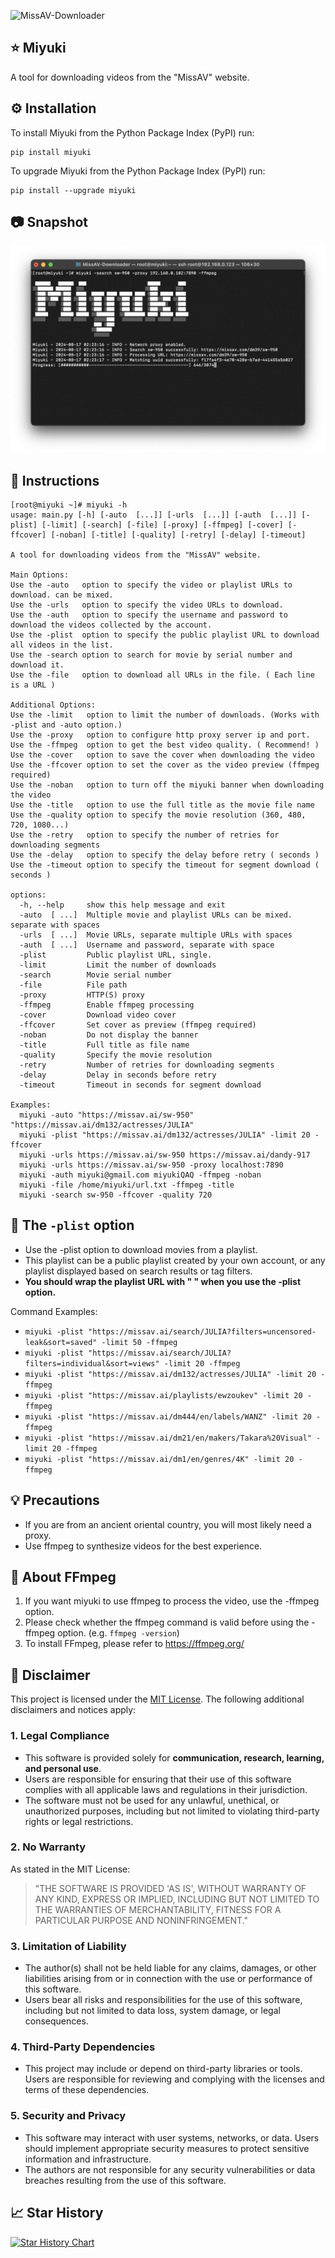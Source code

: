 ![MissAV-Downloader](https://socialify.git.ci/MiyukiQAQ/MissAV-Downloader/image?description=1&font=Inter&forks=1&issues=1&language=1&name=1&owner=1&pattern=Plus&pulls=1&stargazers=1&theme=Auto)

## ⭐️ Miyuki

A tool for downloading videos from the "MissAV" website.

## ⚙️ Installation

To install Miyuki from the Python Package Index (PyPI) run:

```
pip install miyuki
```

To upgrade Miyuki from the Python Package Index (PyPI) run:

```
pip install --upgrade miyuki
```

## 📷 Snapshot

![snapshot.png](https://raw.githubusercontent.com/MiyukiQAQ/MissAV-Downloader/master/resources/readme_pics/snapshot.png)

## 📖 Instructions

```
[root@miyuki ~]# miyuki -h
usage: main.py [-h] [-auto  [...]] [-urls  [...]] [-auth  [...]] [-plist] [-limit] [-search] [-file] [-proxy] [-ffmpeg] [-cover] [-ffcover] [-noban] [-title] [-quality] [-retry] [-delay] [-timeout]

A tool for downloading videos from the "MissAV" website.

Main Options:
Use the -auto   option to specify the video or playlist URLs to download. can be mixed.
Use the -urls   option to specify the video URLs to download.
Use the -auth   option to specify the username and password to download the videos collected by the account.
Use the -plist  option to specify the public playlist URL to download all videos in the list.
Use the -search option to search for movie by serial number and download it.
Use the -file   option to download all URLs in the file. ( Each line is a URL )

Additional Options:
Use the -limit   option to limit the number of downloads. (Works with -plist and -auto option.)
Use the -proxy   option to configure http proxy server ip and port.
Use the -ffmpeg  option to get the best video quality. ( Recommend! )
Use the -cover   option to save the cover when downloading the video
Use the -ffcover option to set the cover as the video preview (ffmpeg required)
Use the -noban   option to turn off the miyuki banner when downloading the video
Use the -title   option to use the full title as the movie file name
Use the -quality option to specify the movie resolution (360, 480, 720, 1080...)
Use the -retry   option to specify the number of retries for downloading segments
Use the -delay   option to specify the delay before retry ( seconds )
Use the -timeout option to specify the timeout for segment download ( seconds )

options:
  -h, --help     show this help message and exit
  -auto  [ ...]  Multiple movie and playlist URLs can be mixed. separate with spaces
  -urls  [ ...]  Movie URLs, separate multiple URLs with spaces
  -auth  [ ...]  Username and password, separate with space
  -plist         Public playlist URL, single.
  -limit         Limit the number of downloads
  -search        Movie serial number
  -file          File path
  -proxy         HTTP(S) proxy
  -ffmpeg        Enable ffmpeg processing
  -cover         Download video cover
  -ffcover       Set cover as preview (ffmpeg required)
  -noban         Do not display the banner
  -title         Full title as file name
  -quality       Specify the movie resolution
  -retry         Number of retries for downloading segments
  -delay         Delay in seconds before retry
  -timeout       Timeout in seconds for segment download

Examples:
  miyuki -auto "https://missav.ai/sw-950" "https://missav.ai/dm132/actresses/JULIA"
  miyuki -plist "https://missav.ai/dm132/actresses/JULIA" -limit 20 -ffcover
  miyuki -urls https://missav.ai/sw-950 https://missav.ai/dandy-917
  miyuki -urls https://missav.ai/sw-950 -proxy localhost:7890
  miyuki -auth miyuki@gmail.com miyukiQAQ -ffmpeg -noban
  miyuki -file /home/miyuki/url.txt -ffmpeg -title
  miyuki -search sw-950 -ffcover -quality 720
```

## 💬 The ```-plist``` option

- Use the -plist option to download movies from a playlist.
- This playlist can be a public playlist created by your own account, or any playlist displayed based on search results or tag filters.
- **You should wrap the playlist URL with " " when you use the -plist option.**

Command Examples:
- ```miyuki -plist "https://missav.ai/search/JULIA?filters=uncensored-leak&sort=saved" -limit 50 -ffmpeg```
- ```miyuki -plist "https://missav.ai/search/JULIA?filters=individual&sort=views" -limit 20 -ffmpeg```
- ```miyuki -plist "https://missav.ai/dm132/actresses/JULIA" -limit 20 -ffmpeg```
- ```miyuki -plist "https://missav.ai/playlists/ewzoukev" -limit 20 -ffmpeg```
- ```miyuki -plist "https://missav.ai/dm444/en/labels/WANZ" -limit 20 -ffmpeg```
- ```miyuki -plist "https://missav.ai/dm21/en/makers/Takara%20Visual" -limit 20 -ffmpeg```
- ```miyuki -plist "https://missav.ai/dm1/en/genres/4K" -limit 20 -ffmpeg```

## 💡 Precautions

- If you are from an ancient oriental country, you will most likely need a proxy.
- Use ffmpeg to synthesize videos for the best experience.

## 👀 About FFmpeg

1. If you want miyuki to use ffmpeg to process the video, use the -ffmpeg option.
2. Please check whether the ffmpeg command is valid before using the -ffmpeg option. (e.g. ```ffmpeg -version```)
3. To install FFmpeg, please refer to https://ffmpeg.org/

## 📄 Disclaimer

This project is licensed under the [MIT License](LICENSE). The following additional disclaimers and notices apply:

### 1. Legal Compliance
- This software is provided solely for **communication, research, learning, and personal use**.  
- Users are responsible for ensuring that their use of this software complies with all applicable laws and regulations in their jurisdiction.  
- The software must not be used for any unlawful, unethical, or unauthorized purposes, including but not limited to violating third-party rights or legal restrictions.

### 2. No Warranty
As stated in the MIT License:  
> "THE SOFTWARE IS PROVIDED 'AS IS', WITHOUT WARRANTY OF ANY KIND, EXPRESS OR IMPLIED, INCLUDING BUT NOT LIMITED TO THE WARRANTIES OF MERCHANTABILITY, FITNESS FOR A PARTICULAR PURPOSE AND NONINFRINGEMENT."

### 3. Limitation of Liability
- The author(s) shall not be held liable for any claims, damages, or other liabilities arising from or in connection with the use or performance of this software.  
- Users bear all risks and responsibilities for the use of this software, including but not limited to data loss, system damage, or legal consequences.

### 4. Third-Party Dependencies
- This project may include or depend on third-party libraries or tools. Users are responsible for reviewing and complying with the licenses and terms of these dependencies.

### 5. Security and Privacy
- This software may interact with user systems, networks, or data. Users should implement appropriate security measures to protect sensitive information and infrastructure.  
- The authors are not responsible for any security vulnerabilities or data breaches resulting from the use of this software.

## 📈 Star History

[![Star History Chart](https://api.star-history.com/svg?repos=MiyukiQAQ/MissAV-Downloader&type=Date)](https://star-history.com/#MiyukiQAQ/MissAV-Downloader&Date)
